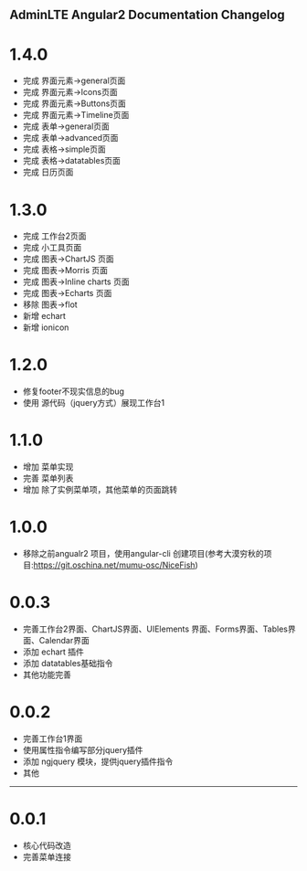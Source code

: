 ## AdminLTE Angular2 Documentation  Changelog

<a name="1.4.0"></a>
# 1.4.0
* 完成 界面元素->general页面
* 完成 界面元素->Icons页面
* 完成 界面元素->Buttons页面
* 完成 界面元素->Timeline页面
* 完成 表单->general页面
* 完成 表单->advanced页面
* 完成 表格->simple页面
* 完成 表格->datatables页面
* 完成 日历页面

<a name="1.3.0"></a>
# 1.3.0
* 完成 工作台2页面
* 完成 小工具页面
* 完成 图表->ChartJS 页面
* 完成 图表->Morris 页面
* 完成 图表->Inline charts 页面
* 完成 图表->Echarts 页面
* 移除 图表->flot
* 新增 echart 
* 新增 ionicon

<a name="1.2.0"></a>
# 1.2.0
* 修复footer不现实信息的bug
* 使用 源代码（jquery方式）展现工作台1

<a name="1.1.0"></a>
# 1.1.0
* 增加 菜单实现
* 完善 菜单列表
* 增加 除了实例菜单项，其他菜单的页面跳转

<a name="1.0.0"></a>
# 1.0.0
* 移除之前angualr2 项目，使用angular-cli 创建项目(参考大漠穷秋的项目:https://git.oschina.net/mumu-osc/NiceFish) 


<a name="0.0.3"></a>
# 0.0.3 
* 完善工作台2界面、ChartJS界面、UIElements 界面、Forms界面、Tables界面、Calendar界面
* 添加 echart 插件
* 添加 datatables基础指令
* 其他功能完善

<a name="0.0.2"></a>
# 0.0.2 
* 完善工作台1界面
* 使用属性指令编写部分jquery插件
* 添加 ngjquery 模块，提供jquery插件指令
* 其他

---
<a name="0.0.1"></a>
# 0.0.1 
* 核心代码改造
* 完善菜单连接



